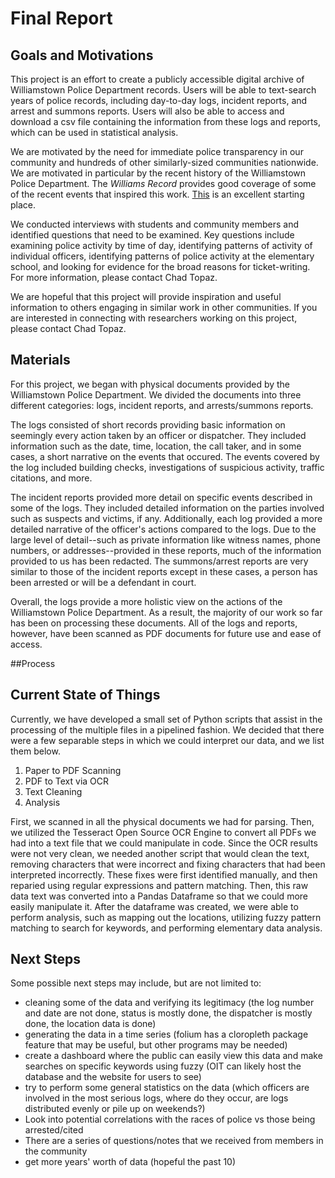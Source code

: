 # Final Report

## Goals and Motivations

This project is an effort to create a publicly accessible digital archive of Williamstown Police Department records. Users will be able to text-search years of police records, including day-to-day logs, incident reports, and arrest and summons reports. Users will also be able to access and download a csv file containing the information from these logs and reports, which can be used in statistical analysis.

We are motivated by the need for immediate police transparency in our community and hundreds of other similarly-sized communities nationwide. We are motivated in particular by the recent history of the Williamstown Police Department. The *Williams Record* provides good coverage of some of the recent events that inspired this work. [This](https://williamsrecord.com/352894/news/lawsuit-brought-by-wpd-sergeant-alleges-sexual-assault-racial-harassment-by-williamstown-police-chief-and-unnamed-officers/) is an excellent starting place.

We conducted interviews with students and community members and identified questions that need to be examined. Key questions include examining police activity by time of day, identifying patterns of activity of individual officers, identifying patterns of police activity at the elementary school, and looking for evidence for the broad reasons for ticket-writing. For more information, please contact Chad Topaz.

We are hopeful that this project will provide inspiration and useful information to others engaging in similar work in other communities. If you are interested in connecting with researchers working on this project, please contact Chad Topaz.

## Materials

For this project, we began with physical documents provided by the Williamstown Police Department. We divided the documents into three different categories: logs, incident reports, and arrests/summons reports.

The logs consisted of short records providing basic information on seemingly every action taken by an officer or dispatcher. They included information such as the date, time, location, the call taker, and in some cases, a short narrative on the events that occured. The events covered by the log included building checks, investigations of suspicious activity, traffic citations, and more.

The incident reports provided more detail on specific events described in some of the logs. They included detailed information on the parties involved such as suspects and victims, if any. Additionally, each log provided a more detailed narrative of the officer's actions compared to the logs. Due to the large level of detail--such as private information like witness names, phone numbers, or addresses--provided in these reports, much of the information provided to us has been redacted. The summons/arrest reports are very similar to those of the incident reports except in these cases, a person has been arrested or will be a defendant in court.

Overall, the logs provide a more holistic view on the actions of the Williamstown Police Department. As a result, the majority of our work so far has been on processing these documents. All of the logs and reports, however, have been scanned as PDF documents for future use and ease of access. 

##Process

## Current State of Things
Currently, we have developed a small set of Python scripts that assist in the processing
of the multiple files in a pipelined fashion. We decided that there were a few separable steps
in which we could interpret our data, and we list them below.

1. Paper to PDF Scanning
2. PDF to Text via OCR
3. Text Cleaning
4. Analysis

First, we scanned in all the physical documents we had for parsing. Then, we utilized the 
Tesseract Open Source OCR Engine to convert all PDFs we had into a text file that we could 
manipulate in code. Since the OCR results were not very clean, we needed another script that 
would clean the text, removing characters that were incorrect and fixing characters that had 
been interpreted incorrectly. These fixes were first identified manually, and then reparied 
using regular expressions and pattern matching. Then, this raw data text was converted into
a Pandas Dataframe so that we could more easily manipulate it. After the dataframe was created,
we were able to perform analysis, such as mapping out the locations, utilizing fuzzy pattern 
matching to search for keywords, and performing elementary data analysis.

## Next Steps

Some possible next steps may include, but are not limited to:
- cleaning some of the data and verifying its legitimacy (the log number and date are not done, status is mostly done, the dispatcher is mostly done, the location data is done) 
- generating the data in a time series (folium has a cloropleth package feature that may be useful, but other programs may be needed)
- create a dashboard where the public can easily view this data and make searches on specific keywords using fuzzy (OIT can likely host the database and the website for users to see)
- try to perform some general statistics on the data (which officers are involved in the most serious logs, where do they occur, are logs distributed evenly or pile up on weekends?)
- Look into potential correlations with the races of police vs those being arrested/cited
- There are a series of questions/notes that we received from members in the community
- get more years' worth of data (hopeful the past 10)

